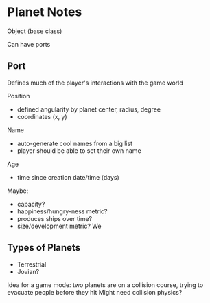 # Planet Notes

Object (base class)

Can have ports

## Port

Defines much of the player's interactions with the game world

Position

- defined angularity by planet center, radius, degree
- coordinates (x, y)

Name

- auto-generate cool names from a big list
- player should be able to set their own name

Age

- time since creation date/time (days)

Maybe:

- capacity?
- happiness/hungry-ness metric?
- produces ships over time?
- size/development metric? We

## Types of Planets

- Terrestrial
- Jovian?

Idea for a game mode: two planets are on a collision course, trying to evacuate people before they hit
Might need collision physics?
